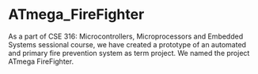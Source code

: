 # ATmega_FireFighter

As a part of CSE 316: Microcontrollers, Microprocessors and Embedded Systems sessional course, we have created a prototype of an automated and primary fire prevention system as term project. We named the project ATmega FireFighter.
